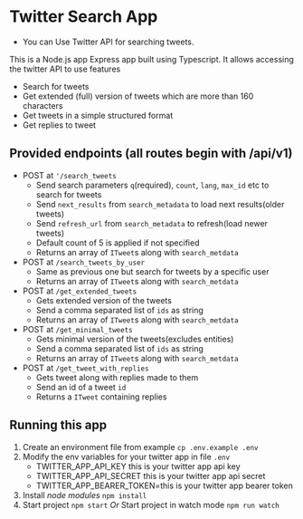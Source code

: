 # Twitter Search App
* You can Use Twitter API for searching tweets.

This is a Node.js app Express app built using Typescript. It allows accessing the twitter API to use features
* Search for tweets
* Get extended (full) version of tweets which are more than 160 characters
* Get tweets in a simple structured format
* Get replies to tweet

## Provided endpoints (all routes begin with /api/v1)
* POST at `'/search_tweets`
    * Send search parameters `q`(required), `count`, `lang`, `max_id` etc to search for tweets
    * Send `next_results` from `search_metadata` to load next results(older tweets)
    * Send `refresh_url` from `search_metadata` to refresh(load newer tweets)
    * Default count of 5 is applied if not specified
    * Returns an array of `ITweet`s along with `search_metdata`
* POST at `/search_tweets_by_user`
    * Same as previous one but search for tweets by a specific user
    * Returns an array of `ITweet`s along with `search_metdata`
* POST at `/get_extended_tweets`
    * Gets extended version of the tweets
    * Send a comma separated list of `ids` as string
    * Returns an array of `ITweet`s along with `search_metdata`
* POST at `/get_minimal_tweets`
    * Gets minimal version of the tweets(excludes entities)
    * Send a comma separated list of `ids` as string
    * Returns an array of `ITweet`s along with `search_metdata`
* POST at `/get_tweet_with_replies`
    * Gets tweet along with replies made to them
    * Send an id of a tweet `id`
    * Returns a `ITweet` containing replies


## Running this app

1. Create an environment file from example `cp .env.example .env`
2. Modify the env variables for your twitter app in file `.env`
    * TWITTER_APP_API_KEY this is your twitter app api key
    * TWITTER_APP_API_SECRET this is your twitter app api secret
    * TWITTER_APP_BEARER_TOKEN=this is your twitter app bearer token
3. Install *node modules* `npm install`
4. Start project `npm start` _Or_ Start project in watch mode `npm run watch`